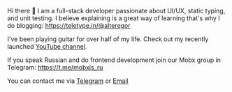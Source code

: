 Hi there 👋 I am a full-stack developer passionate about UI/UX, static typing, and unit testing. 
I  believe explaining is a great way of learning that's why I do blogging: https://teletype.in/@alteregor

I've been playing guitar for over half of my life. Check out my recently launched [YouTube channel](https://www.youtube.com/channel/UCvXwFXFuqfcuyKX5zeBfUuQ).

If you speak Russian and do frontend development join our Mobx group in Telegram: https://t.me/mobxjs_ru

You can contact me via [Telegram](https://t.me/egorvn) or [Email](mailto:7gorbachevm@gmail.com)
